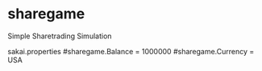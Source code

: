 # sharegame
 Simple Sharetrading Simulation

sakai.properties
#sharegame.Balance = 1000000
#sharegame.Currency = USA
